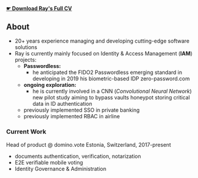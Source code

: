 

#### [ ☛ Download **Ray's Full CV**](https://bit.ly/raysume-onepage)

## About
- 20+ years experience managing and developing cutting-edge software solutions
- Ray is currently mainly focused on Identity & Access Management (**IAM**) projects: 
  - **Passwordless:** 
    - he anticipated the FIDO2 Passwordless emerging standard in developing in 2019 his biometric-based IDP zero-password.com
  - **ongoing exploration:** 
    - he is currently involved in a CNN (_Convolutional Neural Network_) new pilot study aiming to bypass vaults honeypot storing critical data in ID authentication
  - previously implemented SSO in private banking
  - previously implemented RBAC in airline

### Current Work
Head of product @ domino.vote  Estonia, Switzerland, 2017-present
- documents authentication, verification, notarization
- E2E verifiable mobile voting 
- Identity Governance & Administration
